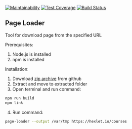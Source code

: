 [![Maintainability](https://api.codeclimate.com/v1/badges/8e930460a57c4555d33b/maintainability)](https://codeclimate.com/github/tavira/backend-project-lvl3/maintainability)
[![Test Coverage](https://api.codeclimate.com/v1/badges/8e930460a57c4555d33b/test_coverage)](https://codeclimate.com/github/tavira/backend-project-lvl3/test_coverage)
[![Build Status](https://travis-ci.com/tavira/backend-project-lvl3.svg?branch=master)](https://travis-ci.com/tavira/backend-project-lvl3)

## Page Loader
Tool for download page from the specified URL

Prerequisites:
1. Node.js is installed
2. npm is installed

Installation:
1. Download [zip archive](https://github.com/tavira/backend-project-lvl3/archive/master.zip) from github
2. Extract and move to extracted folder
3. Open terminal and run command: 
```bash
npm run build
npm link
```
4. Run command:
```bash
page-loader --output /var/tmp https://hexlet.io/courses
```
